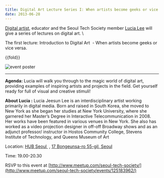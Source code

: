 ```yaml
---
title: Digital Art Lecture Series I: When artists become geeks or vice versa @Seoul, July 10
date: 2013-06-28
---
```

[Digital artist](http://www.smellsdreamy.com), educator and the Seoul
Tech Society member [Lucia Lee](http://facebook.com/LuciaJeesunLee) will
give a series of lectures on digital art. \

The first lecture: Introduction to Digital Art  - When artists become
geeks or vice versa.

{{fold}}

![event poster]({{images}}/digital-art-poster.jpg)

****

**Agenda:** Lucia will walk you through to the magic world of digital
art, providing examples of inspiring artists and projects in the field.
Get yourself ready for full of visual and creative stimuli!

**About Lucia :** Lucia Jeesun Lee is an interdisciplinary artist
working primarily in digital media. Born and raised in South Korea, she
moved to New York as she began her studies at New York University, where
she garnered her Master’s Degree in Interactive Telecommunication in
2008. Her works have been featured in various venues in New York. She
also has worked as a video projection designer in off-off Broadway shows
and as an adjunct professor/ instructor in Hostos Community College,
Stevens Institute of Technology, and Queens Museum of Art

Location: [HUB Seoul ](http://hubseoul.net/) , [17 Bongeunsa-ro 55-gil,
Seoul](https://maps.google.com/maps?q=Bongeunsa-ro+55-gil,+Gangnam-gu,+Seoul,+South+Korea&hl=en&sll=37.0625,-95.677068&sspn=40.460237,78.662109&hnear=Bongeunsa-ro+55-gil,+Gangnam-gu,+Seoul,+South+Korea&t=m&z=16)

Time: 19.00-20.30

RSVP to this event
at [http://www.meetup.com/seoul-tech-society/](http://www.meetup.com/seoul-tech-society/events/125183962/)


